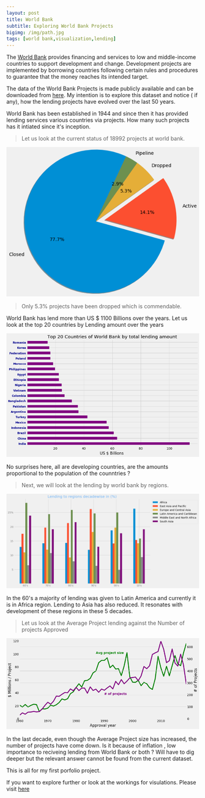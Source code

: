 ```yaml
---
layout: post
title: World Bank
subtitle: Exploring World Bank Projects
bigimg: /img/path.jpg
tags: [world bank,visualization,lending]
---
```


The [World Bank](https://www.worldbank.org/) provides financing and services to low and middle-income countries to support development and change. Development projects are implemented by borrowing countries following certain rules and procedures to guarantee that the money reaches its intended target.

The data of the World Bank Projects is made publicly available and can be downloaded from [here](http://search.worldbank.org/api/projects/all.csv).  My intention is to explore this dataset and notice ( if any), how the lending projects have evolved over the last 50 years.

World Bank has been established in 1944 and since then it has provided lending services various countries via projects. How many such projects has it intiated since it's inception. 

>Let us look at the current status of 18992 projects at world bank.

![Project status](/img/project_status.png)

>Only 5.3% projects have been dropped which is commendable.

World Bank has lend more than US $ 1100 Billions over the years. Let us look at the top 20 countries by Lending amount over the years

![Top 20 Countries](/img/to20countries.png)

No surprises here, all are developing countries, are the amounts proportional to the population of the counntries ?

>Next, we will look at the lending by world bank by regions.

![Regionwise Lending](/img/lending_regions.png)

In the 60's a majority of lending was given to Latin America and currently it is in Africa region. Lending to Asia has also reduced. It resonates with development of these regions in these 5 decades.

>Let us look at the Average Project lending against the Number of projects Approved

![Number of projects](/img/projects_count.png)

In the last decade, even though the Average Project size has increased, the number of projects have come down. Is it because of inflation , low importance to reciveing lending from World Bank or both ? Will have to dig deeper but the relevant answer cannot be found from the current dataset.

This is all for my first porfolio project.

If you want to explore further or look at the workings for visulations. Please visit [here](https://github.com/yvishyst/worldbankdataset)
